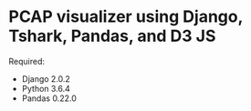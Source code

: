 # PCAP visualizer using Django, Tshark, Pandas, and D3 JS

Required:
- Django 2.0.2
- Python 3.6.4
- Pandas 0.22.0